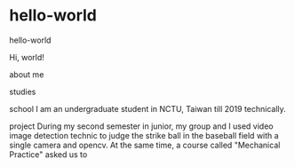 # hello-world
hello-world

Hi, world!

about me

studies

school
      I am an undergraduate student in NCTU, Taiwan till 2019 technically.

project
      During my second semester in junior, my group and I used video image detection technic to judge the strike ball in the baseball field with a single camera and opencv.
      At the same time, a course called "Mechanical Practice" asked us to 
